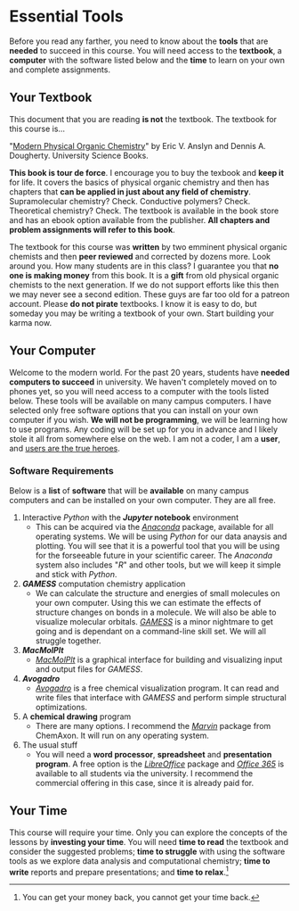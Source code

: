 # Essential Tools

Before you read any farther, you need to know about the **tools** that are **needed** to succeed in this course. You will need access to the **textbook**, a **computer** with the software listed below and the **time** to learn on your own and complete assignments.

## Your Textbook

This document that you are reading **is not** the textbook. The textbook for this course is&hellip;

"[Modern Physical Organic Chemistry](https://uscibooks.aip.org/books/modern-physical-organic-chemistry/)" by Eric V. Anslyn and Dennis A. Dougherty. University Science Books.

**This book is tour de force**. I encourage you to buy the texbook and **keep it** for life. It covers the basics of physical organic chemistry and then has chapters that **can be applied in just about any field of chemistry**. Supramolecular chemistry? Check. Conductive polymers? Check. Theoretical chemistry? Check. The textbook is available in the book store and has an ebook option available from the publisher. **All chapters and problem assignments will refer to this book**.

The textbook for this course was **written** by two emminent physical organic chemists and then **peer reviewed** and corrected by dozens more. Look around you. How many students are in this class? I guarantee you that **no one is making money** from this book. It is a **gift** from old physical organic chemists to the next generation. If we do not support efforts like this then we may never see a second edition. These guys are far too old for a patreon account. Please **do not pirate** textbooks. I know it is easy to do, but someday you may be writing a textbook of your own. Start building your karma now.


## Your Computer

Welcome to the modern world. For the past 20 years, students have **needed computers to succeed** in university. We haven't completely moved on to phones yet, so you will need access to a computer with the tools listed below. These tools will be available on many campus computers. I have selected only free software options that you can install on your own computer if you wish. **We will not be  programming**, we will be learning how to use programs. Any coding will be set up for you in advance and I likely stole it all from somewhere else on the web. I am not a coder, I am a **user**, and [users are the true heroes](https://en.wikipedia.org/wiki/Tron).

### Software Requirements

Below is a **list** of **software** that will be **available** on many campus computers and can be installed on your own computer. They are all free.

1. Interactive *Python* with the ***Jupyter* notebook** environment
    * This can be acquired via the [*Anaconda*](https://www.anaconda.com/) package, available for all operating systems. We will be using *Python* for our data anaysis and plotting. You will see that it is a powerful tool that you will be using for the forseeable future in your scientific career. The *Anaconda* system also includes "*R*" and other tools, but we will keep it simple and stick with *Python*. 
2. ***GAMESS*** computation chemistry application
    - We can calculate the structure and energies of small molecules on your own computer. Using this we can estimate the effects of structure changes on bonds in a molecule. We will also be able to visualize molecular orbitals. [*GAMESS*](https://www.msg.chem.iastate.edu/gamess/) is a minor nightmare to get going and is dependant on a command-line skill set. We will all struggle together.   
3.  ***MacMolPlt***
    - [*MacMolPlt*](https://brettbode.github.io/wxmacmolplt/) is a graphical interface for building and visualizing input and output files for *GAMESS*.
4. ***Avogadro***
    - [*Avogadro*](https://avogadro.cc/) is a free chemical visualization program. It can read and write files that interface with *GAMESS* and perform simple structural optimizations. 
5. A **chemical drawing** program
    - There are many options. I recommend the [*Marvin*](https://chemaxon.com/products/marvin) package from ChemAxon. It will run on any operating system.   
6. The usual stuff
    - You will need a **word processor**, **spreadsheet** and **presentation program**. A free option is the [*LibreOffice*](https://www.libreoffice.org/) package and [*Office 365*](https://www.upei.ca/learning2020/technology-basics/useful-applications) is available to all students via the university. I recommend the commercial offering in this case, since it is already paid for.

## Your Time

This course will require your time. Only you can explore the concepts of the lessons by **investing your time**. You will need **time to read** the textbook and consider the suggested problems; **time to struggle** with using the software tools as we explore data analysis and computational chemistry; **time to write** reports and prepare presentations; and **time to relax**.[^time]

[^time]: You can get your money back, you cannot get your time back.
